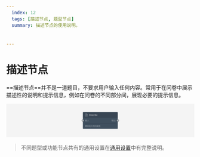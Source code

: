 ```yaml
---
  index: 12
  tags: [描述节点, 题型节点]
  summary: 描述节点的使用说明。


---
```







# 描述节点

==描述节点==并不是一道题目，不要求用户输入任何内容。常用于在问卷中展示描述性的说明和提示信息，例如在问卷的不同部分间，展现必要的提示信息。

<img src='../assets/questionnaireNodes/12description/node.png'>

> 不同题型或功能节点共有的通用设置在[通用设置](../../11nodeSettings/concept.md)中有完整说明。
